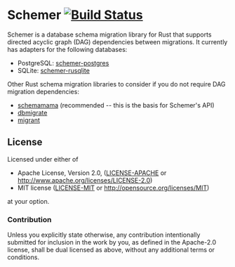 # Schemer [![Build Status](https://github.com/aschampion/h2n5/actions/workflows/ci.yml/badge.svg)](https://github.com/aschampion/h2n5/actions/workflows/ci.yml/)

Schemer is a database schema migration library for Rust that supports directed acyclic graph (DAG) dependencies between migrations. It currently has adapters for the following databases:

- PostgreSQL: [schemer-postgres](https://crates.io/crates/schemer-postgres)
- SQLite: [schemer-rusqlite](https://crates.io/crates/schemer-rusqlite)

Other Rust schema migration libraries to consider if you do not require DAG migration dependencies:

- [schemamama](https://crates.io/crates/schemamama) (recommended -- this is the basis for Schemer's API)
- [dbmigrate](https://crates.io/crates/dbmigrate)
- [migrant](https://crates.io/crates/migrant)

## License

Licensed under either of

- Apache License, Version 2.0, ([LICENSE-APACHE](LICENSE-APACHE) or http://www.apache.org/licenses/LICENSE-2.0)
- MIT license ([LICENSE-MIT](LICENSE-MIT) or http://opensource.org/licenses/MIT)

at your option.

### Contribution

Unless you explicitly state otherwise, any contribution intentionally submitted for inclusion in the work by you, as defined in the Apache-2.0 license, shall be dual licensed as above, without any additional terms or conditions.

